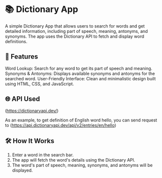 # 📚 Dictionary App

A simple Dictionary App that allows users to search for words and get detailed information, including part of speech, meaning, antonyms, and synonyms. The app uses the Dictionary API to fetch and display word definitions.


## 🚀 Features

Word Lookup: Search for any word to get its part of speech and meaning.
Synonyms & Antonyms: Displays available synonyms and antonyms for the searched word.
User-Friendly Interface: Clean and minimalistic design built using HTML, CSS, and JavaScript.

## 🌐 API Used

(https://dictionaryapi.dev/)

As an example, to get definition of English word hello, you can send request to
(https://api.dictionaryapi.dev/api/v2/entries/en/hello)


## 🛠️ How It Works
1. Enter a word in the search bar.
2. The app will fetch the word's details using the Dictionary API.
3. The word's part of speech, meaning, synonyms, and antonyms will be displayed.
